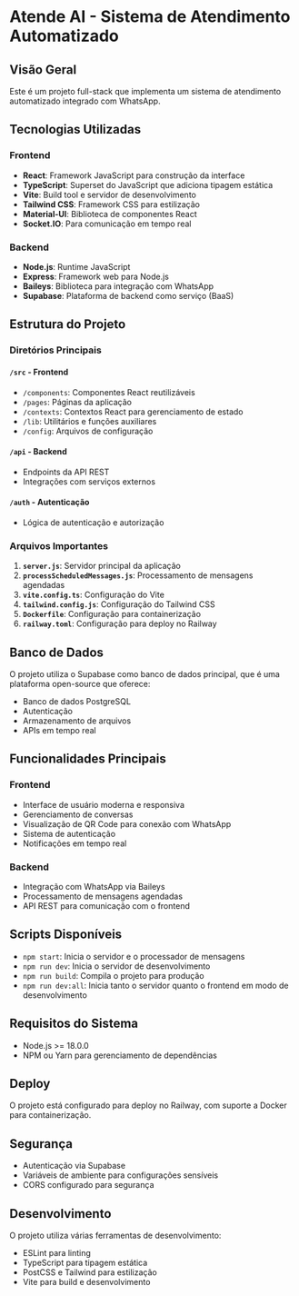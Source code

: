 # Atende AI - Sistema de Atendimento Automatizado

## Visão Geral
Este é um projeto full-stack que implementa um sistema de atendimento automatizado integrado com WhatsApp.

## Tecnologias Utilizadas

### Frontend
- **React**: Framework JavaScript para construção da interface
- **TypeScript**: Superset do JavaScript que adiciona tipagem estática
- **Vite**: Build tool e servidor de desenvolvimento
- **Tailwind CSS**: Framework CSS para estilização
- **Material-UI**: Biblioteca de componentes React
- **Socket.IO**: Para comunicação em tempo real

### Backend
- **Node.js**: Runtime JavaScript
- **Express**: Framework web para Node.js
- **Baileys**: Biblioteca para integração com WhatsApp
- **Supabase**: Plataforma de backend como serviço (BaaS)

## Estrutura do Projeto

### Diretórios Principais

#### `/src` - Frontend
- `/components`: Componentes React reutilizáveis
- `/pages`: Páginas da aplicação
- `/contexts`: Contextos React para gerenciamento de estado
- `/lib`: Utilitários e funções auxiliares
- `/config`: Arquivos de configuração

#### `/api` - Backend
- Endpoints da API REST
- Integrações com serviços externos

#### `/auth` - Autenticação
- Lógica de autenticação e autorização

### Arquivos Importantes

1. **`server.js`**: Servidor principal da aplicação
2. **`processScheduledMessages.js`**: Processamento de mensagens agendadas
3. **`vite.config.ts`**: Configuração do Vite
4. **`tailwind.config.js`**: Configuração do Tailwind CSS
5. **`Dockerfile`**: Configuração para containerização
6. **`railway.toml`**: Configuração para deploy no Railway

## Banco de Dados
O projeto utiliza o Supabase como banco de dados principal, que é uma plataforma open-source que oferece:
- Banco de dados PostgreSQL
- Autenticação
- Armazenamento de arquivos
- APIs em tempo real

## Funcionalidades Principais

### Frontend
- Interface de usuário moderna e responsiva
- Gerenciamento de conversas
- Visualização de QR Code para conexão com WhatsApp
- Sistema de autenticação
- Notificações em tempo real

### Backend
- Integração com WhatsApp via Baileys
- Processamento de mensagens agendadas
- API REST para comunicação com o frontend

## Scripts Disponíveis
- `npm start`: Inicia o servidor e o processador de mensagens
- `npm run dev`: Inicia o servidor de desenvolvimento
- `npm run build`: Compila o projeto para produção
- `npm run dev:all`: Inicia tanto o servidor quanto o frontend em modo de desenvolvimento

## Requisitos do Sistema
- Node.js >= 18.0.0
- NPM ou Yarn para gerenciamento de dependências

## Deploy
O projeto está configurado para deploy no Railway, com suporte a Docker para containerização.

## Segurança
- Autenticação via Supabase
- Variáveis de ambiente para configurações sensíveis
- CORS configurado para segurança

## Desenvolvimento
O projeto utiliza várias ferramentas de desenvolvimento:
- ESLint para linting
- TypeScript para tipagem estática
- PostCSS e Tailwind para estilização
- Vite para build e desenvolvimento
